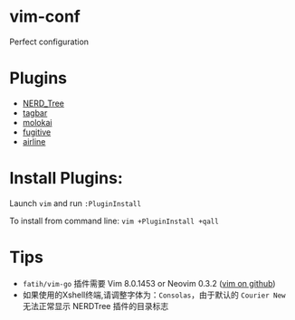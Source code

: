 # vim-conf
Perfect configuration

# Plugins
* [NERD_Tree](https://github.com/scrooloose/nerdtree)
* [tagbar](https://github.com/majutsushi/tagbar/tree/70fix)
* [molokai](https://github.com/tomasr/molokai)
* [fugitive](https://github.com/tpope/vim-fugitive)
* [airline](https://github.com/vim-airline/vim-airline/)

# Install Plugins:

Launch `vim` and run `:PluginInstall`

To install from command line: `vim +PluginInstall +qall`

# Tips
* `fatih/vim-go` 插件需要 Vim 8.0.1453 or Neovim 0.3.2    ([vim on github](https://github.com/vim/vim))
* 如果使用的Xshell终端,请调整字体为：`Consolas`，由于默认的 `Courier New` 无法正常显示 NERDTree 插件的目录标志

